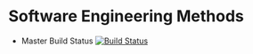 # Software Engineering Methods

- Master Build Status [![Build Status](https://travis-ci.com/RSM2001/sem.svg?branch=master)](https://travis-ci.com/RSM2001/sem)